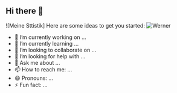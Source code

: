## Hi there 👋
![Meine Sttistik]
Here are some ideas to get you started:
![Werner](https://github-readme-stats.vercel.app/api?username=Codex8841&schow_icons=true&theme=tokyonight)
- 🔭 I’m currently working on ...
- 🌱 I’m currently learning ...
- 👯 I’m looking to collaborate on ...
- 🤔 I’m looking for help with ...
- 💬 Ask me about ...
- 📫 How to reach me: ...
- 😄 Pronouns: ...
- ⚡ Fun fact: ...

